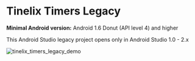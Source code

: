 # Tinelix Timers Legacy

<b>Minimal Android version:</b> Android 1.6 Donut (API level 4) and higher

This Android Studio legacy project opens only in Android Studio 1.0 - 2.x

![tinelix_timers_legacy_demo](https://user-images.githubusercontent.com/76806170/166703810-24fcfa2a-6122-48ba-945d-ac6233ef0eb0.png)
